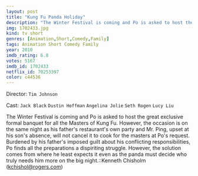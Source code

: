 ```yaml
---
layout: post
title: "Kung Fu Panda Holiday"
description: "The Winter Festival is coming and Po is asked to host the great exclusive formal banquet for all the Masters of Kung Fu. However, the occasion is on the same night as his father's restaurant's own party and Mr. Ping, upset at his son's absence, will not cancel it to cook for the masters at Po's request. Burdened by his father's imposed guilt about his conflicting responsibilities, Po finds all the preparations a dispiriting struggle. However, the solution comes from where he least expects it even as the panda must decide who truly needs him more on the big night..."
img: 1702433.jpg
kind: tv short
genres: [Animation,Short,Comedy,Family]
tags: Animation Short Comedy Family 
year: 2010
imdb_rating: 6.8
votes: 5167
imdb_id: 1702433
netflix_id: 70253397
color: c44536
---
```

Director: `Tim Johnson`  

Cast: `Jack Black` `Dustin Hoffman` `Angelina Jolie` `Seth Rogen` `Lucy Liu` 

The Winter Festival is coming and Po is asked to host the great exclusive formal banquet for all the Masters of Kung Fu. However, the occasion is on the same night as his father's restaurant's own party and Mr. Ping, upset at his son's absence, will not cancel it to cook for the masters at Po's request. Burdened by his father's imposed guilt about his conflicting responsibilities, Po finds all the preparations a dispiriting struggle. However, the solution comes from where he least expects it even as the panda must decide who truly needs him more on the big night.::Kenneth Chisholm (kchishol@rogers.com)